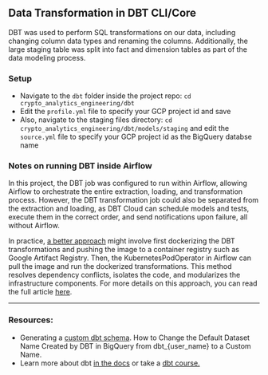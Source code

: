 ## Data Transformation in DBT CLI/Core
DBT was used to perform SQL transformations on our data, including changing column data types and renaming the columns. Additionally, the large staging table was split into fact and dimension tables as part of the data modeling process.

### Setup
* Navigate to the `dbt` folder inside the project repo: `cd crypto_analytics_engineering/dbt`
* Edit the `profile.yml` file to specify your GCP project id and save
* Also, navigate to the staging files directory: `cd crypto_analytics_engineering/dbt/models/staging` and edit the `source.yml` file to specify your GCP project id as the BigQuery databse name


### Notes on running DBT inside Airflow
In this project, the DBT job was configured to run within Airflow, allowing Airflow to orchestrate the entire extraction, loading, and transformation process. However, the DBT transformation job could also be separated from the extraction and loading, as DBT Cloud can schedule models and tests, execute them in the correct order, and send notifications upon failure, all without Airflow.

In practice, [a better approach](https://discourse.getdbt.com/t/what-is-the-best-practice-for-deploying-airflow-together-with-dbt/1926/2) might involve first dockerizing the DBT transformations and pushing the image to a container registry such as Google Artifact Registry. Then, the KubernetesPodOperator in Airflow can pull the image and run the dockerized transformations. This method resolves dependency conflicts, isolates the code, and modularizes the infrastructure components. For more details on this approach, you can read the full article [here](https://www.data-max.io/post/dbt-gcp-composer-airflow-docker).

-----
### Resources:
- Generating a [custom dbt schema](https://docs.getdbt.com/docs/build/custom-schemas#understanding-custom-schemas). How to Change the Default Dataset Name Created by DBT in BigQuery from dbt_{user_name} to a Custom Name.
- Learn more about dbt [in the docs](https://docs.getdbt.com/docs/introduction) or take a [dbt course.](https://courses.getdbt.com/courses/)
